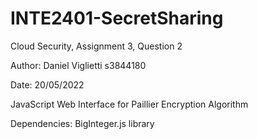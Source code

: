 # INTE2401-SecretSharing

Cloud Security, Assignment 3, Question 2

Author: Daniel Viglietti s3844180

Date: 20/05/2022

JavaScript Web Interface for Paillier Encryption Algorithm

Dependencies: BigInteger.js library